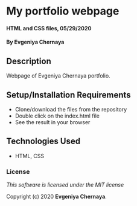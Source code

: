 # My portfolio webpage

#### HTML and CSS files, 05/29/2020

#### By Evgeniya Chernaya

## Description

Webpage of Evgeniya Chernaya portfolio.

## Setup/Installation Requirements

* Clone/download the files from the repository
* Double click on the index.html file
* See the result in your browser

## Technologies Used

* HTML, CSS 

### License

_This software is licensed under the MIT license_

Copyright (c) 2020 **Evgeniya Chernaya**.
